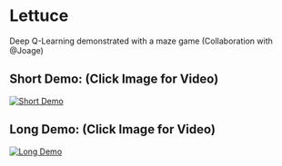 # Lettuce
Deep Q-Learning demonstrated with a maze game (Collaboration with @Joage)

## Short Demo: (Click Image for Video)

[![Short Demo](https://img.youtube.com/vi/2sGNJDGyUMM/0.jpg)](https://www.youtube.com/watch?v=2sGNJDGyUMM)

## Long Demo: (Click Image for Video)

[![Long Demo](https://img.youtube.com/vi/A8Rtok3_aRg/0.jpg)](https://www.youtube.com/watch?v=A8Rtok3_aRg)
